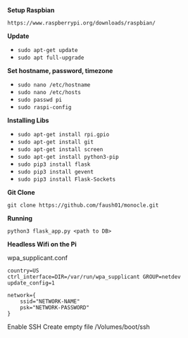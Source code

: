 **Setup Raspbian**

`https://www.raspberrypi.org/downloads/raspbian/`

**Update**

- `sudo apt-get update`
- `sudo apt full-upgrade`

**Set hostname, password, timezone**

- `sudo nano /etc/hostname`
- `sudo nano /etc/hosts`
- `sudo passwd pi`
- `sudo raspi-config`

**Installing Libs**

- `sudo apt-get install rpi.gpio`
- `sudo apt-get install git`
- `sudo apt-get install screen`
- `sudo apt-get install python3-pip`
- `sudo pip3 install flask`
- `sudo pip3 install gevent`
- `sudo pip3 install Flask-Sockets`


**Git Clone**

`git clone https://github.com/faush01/monocle.git`

**Running**

`python3 flask_app.py <path to DB>`

**Headless Wifi on the Pi**

wpa_supplicant.conf
```
country=US
ctrl_interface=DIR=/var/run/wpa_supplicant GROUP=netdev
update_config=1

network={
    ssid="NETWORK-NAME"
    psk="NETWORK-PASSWORD"
}
```
Enable SSH
Create empty file /Volumes/boot/ssh



